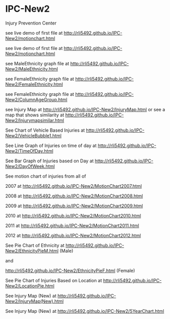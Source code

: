 IPC-New2
===

Injury Prevention Center

see live demo of first file at http://rli5492.github.io/IPC-New2/motionchart.html

see live demo of first file at http://rli5492.github.io/IPC-New2/motionchart.html

see MaleEthnicity graph file at http://rli5492.github.io/IPC-New2/MaleEthnicity.html

see FemaleEthnicity graph file at http://rli5492.github.io/IPC-New2/FemaleEthnicity.html

see FemaleEthnicity graph file at http://rli5492.github.io/IPC-New2/ColumnAgeGroup.html

see Injury Map at http://rli5492.github.io/IPC-New2/InjuryMap.html or see a map that shows similarity at http://rli5492.github.io/IPC-New2/Injurymapsimilar.html

See Chart of Vehicle Based Injuries at http://rli5492.github.io/IPC-New2/VehicleBubble1.html

See Line Graph of Injuries on time of day at http://rli5492.github.io/IPC-New2/TimeOfDay.html

See Bar Graph of Injuries based on Day at http://rli5492.github.io/IPC-New2/DayOfWeek.html

See motion chart of injuries from all of 

2007 at http://rli5492.github.io/IPC-New2/MotionChart2007.html

2008 at http://rli5492.github.io/IPC-New2/MotionChart2008.html

2009 at http://rli5492.github.io/IPC-New2/MotionChart2009.html

2010 at http://rli5492.github.io/IPC-New2/MotionChart2010.html

2011 at http://rli5492.github.io/IPC-New2/MotionChart2011.html

2012 at http://rli5492.github.io/IPC-New2/MotionChart2012.html

See Pie Chart of Ethnicity at http://rli5492.github.io/IPC-New2/EthnicityPieM.html (Male) 

and 

http://rli5492.github.io/IPC-New2/EthnicityPieF.html (Female)

See Pie Chart of Injuries Based on Location at http://rli5492.github.io/IPC-New2/LocationPie.html

See Injury Map (New) at http://rli5492.github.io/IPC-New2/InjuryMap(New).html

See Injury Map (New) at http://rli5492.github.io/IPC-New2/5YearChart.html
